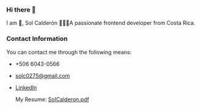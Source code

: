 ### Hi there 👋
I am 👋, Sol Calderón 
👩🏻‍💻A passionate frontend developer from Costa Rica.

### Contact Information
You can contact me through the following means:

- +506 6043-0566
- solc0275@gmail.com
- [LinkedIn](https://www.linkedin.com/in/sol-calderón-30aa7425a/)

  My Resume: 
[SolCalderon.pdf](https://github.com/sol1217/sol1217/files/15279222/SolCalderon.pdf)
